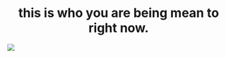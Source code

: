 <h1 align="center">this is who you are being mean to right now.</h1>
<img align="center" src="https://github.com/user-attachments/assets/42ed2eaf-df82-44b0-b1fd-5911aba97ce3"><a href="https://witchs-heart.fandom.com/wiki/Sirius_Gibson">
